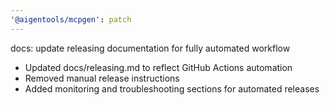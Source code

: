 ```yaml
---
'@aigentools/mcpgen': patch
---
```


docs: update releasing documentation for fully automated workflow

- Updated docs/releasing.md to reflect GitHub Actions automation
- Removed manual release instructions
- Added monitoring and troubleshooting sections for automated releases
